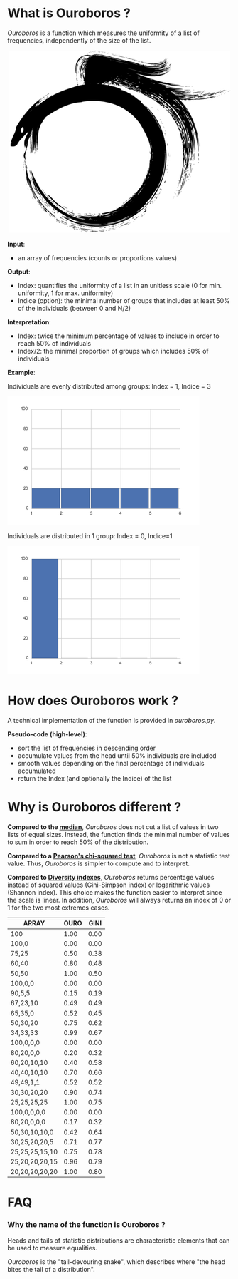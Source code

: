 
# What is Ouroboros ?

_Ouroboros_ is a function which measures the uniformity of a list of frequencies, independently of the size of the list.

<p align="center">
  <img src="ouroboros.gif"/>
</p>

__Input__:
* an array of frequencies (counts or proportions values) 

__Output__:
* Index: quantifies the uniformity of a list in an unitless scale (0 for min. uniformity, 1 for max. uniformity)
* Indice (option): the minimal number of groups that includes at least 50\% of the individuals (between 0 and N/2)

__Interpretation__:
* Index: twice the minimum percentage of values to include in order to reach 50% of individuals
* Index/2: the minimal proportion of groups which includes 50% of individuals

__Example__:

Individuals are evenly distributed among groups: Index = 1, Indice = 3

![Individuals are evenly distributed among groups: Index = 1, Indice = 3](uniform.png)

Individuals are distributed in 1 group: Index = 0, Indice=1

![Individuals are distributed in 1 group - Index = 0, Indice=1](not-uniform.png)

# How does Ouroboros work ?

A technical implementation of the function is provided in _ouroboros.py_.

__Pseudo-code (high-level)__:
- sort the list of frequencies in descending order
- accumulate values from the head until 50% individuals are included
- smooth values depending on the final percentage of individuals accumulated
- return the Index (and optionally the Indice) of the list

# Why is Ouroboros different ?

__Compared to the [median](https://en.wikipedia.org/wiki/Median)__, _Ouroboros_
does not cut a list of values in two lists of equal sizes. Instead, the function
finds the minimal number of values to sum in order to reach 50% of the distribution. 

__Compared to a
[Pearson's chi-squared test](https://en.wikipedia.org/wiki/Pearson%27s_chi-squared_test#Discrete_uniform_distribution)__,
_Ouroboros_ is not a statistic test value. Thus, _Ouroboros_ is simpler to compute and to interpret.

__Compared to
[Diversity indexes](https://en.wikipedia.org/wiki/Diversity_index)__, _Ouroboros_
returns percentage values instead of squared values (Gini-Simpson index) or
logarithmic values (Shannon index). This choice makes the function easier to
interpret since the scale is linear. In addition,
_Ouroboros_ will always returns an index of 0 or 1 for the two most extremes cases.

ARRAY           | OURO | GINI
----------------|------|-----
100             | 1.00 | 0.00
100,0           | 0.00 | 0.00
75,25           | 0.50 | 0.38
60,40           | 0.80 | 0.48
50,50           | 1.00 | 0.50
100,0,0         | 0.00 | 0.00
90,5,5          | 0.15 | 0.19
67,23,10        | 0.49 | 0.49
65,35,0         | 0.52 | 0.45
50,30,20        | 0.75 | 0.62
34,33,33        | 0.99 | 0.67
100,0,0,0       | 0.00 | 0.00
80,20,0,0       | 0.20 | 0.32
60,20,10,10     | 0.40 | 0.58
40,40,10,10     | 0.70 | 0.66
49,49,1,1       | 0.52 | 0.52
30,30,20,20     | 0.90 | 0.74
25,25,25,25     | 1.00 | 0.75
100,0,0,0,0     | 0.00 | 0.00
80,20,0,0,0     | 0.17 | 0.32
50,30,10,10,0   | 0.42 | 0.64
30,25,20,20,5   | 0.71 | 0.77
25,25,25,15,10  | 0.75 | 0.78
25,20,20,20,15  | 0.96 | 0.79
20,20,20,20,20  | 1.00 | 0.80

# FAQ

### Why the name of the function is Ouroboros ?

Heads and tails of statistic distributions are characteristic elements that can be used to measure equalities.

_Ouroboros_ is the "tail-devouring snake", which describes where "the head bites the tail of a distribution".
